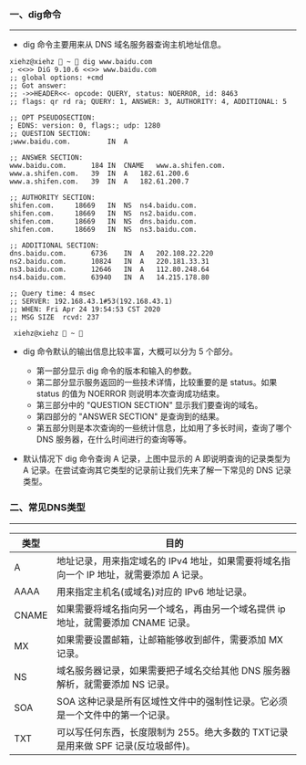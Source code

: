 ### 一、dig命令

***

* dig 命令主要用来从 DNS 域名服务器查询主机地址信息。

```shell
xiehz@xiehz  ~  dig www.baidu.com
; <<>> DiG 9.10.6 <<>> www.baidu.com
;; global options: +cmd
;; Got answer:
;; ->>HEADER<<- opcode: QUERY, status: NOERROR, id: 8463
;; flags: qr rd ra; QUERY: 1, ANSWER: 3, AUTHORITY: 4, ADDITIONAL: 5

;; OPT PSEUDOSECTION:
; EDNS: version: 0, flags:; udp: 1280
;; QUESTION SECTION:
;www.baidu.com.			IN	A

;; ANSWER SECTION:
www.baidu.com.		184	IN	CNAME	www.a.shifen.com.
www.a.shifen.com.	39	IN	A	182.61.200.6
www.a.shifen.com.	39	IN	A	182.61.200.7

;; AUTHORITY SECTION:
shifen.com.		18669	IN	NS	ns4.baidu.com.
shifen.com.		18669	IN	NS	ns2.baidu.com.
shifen.com.		18669	IN	NS	dns.baidu.com.
shifen.com.		18669	IN	NS	ns3.baidu.com.

;; ADDITIONAL SECTION:
dns.baidu.com.		6736	IN	A	202.108.22.220
ns2.baidu.com.		10824	IN	A	220.181.33.31
ns3.baidu.com.		12646	IN	A	112.80.248.64
ns4.baidu.com.		63940	IN	A	14.215.178.80

;; Query time: 4 msec
;; SERVER: 192.168.43.1#53(192.168.43.1)
;; WHEN: Fri Apr 24 19:54:53 CST 2020
;; MSG SIZE  rcvd: 237

 xiehz@xiehz  ~ 
```

* dig 命令默认的输出信息比较丰富，大概可以分为 5 个部分。

  * 第一部分显示 dig 命令的版本和输入的参数。
  * 第二部分显示服务返回的一些技术详情，比较重要的是 status。如果 status 的值为 NOERROR 则说明本次查询成功结束。
  * 第三部分中的 "QUESTION SECTION" 显示我们要查询的域名。
  * 第四部分的 "ANSWER SECTION" 是查询到的结果。
  * 第五部分则是本次查询的一些统计信息，比如用了多长时间，查询了哪个 DNS 服务器，在什么时间进行的查询等等。

  

* 默认情况下 dig 命令查询 A 记录，上图中显示的 A 即说明查询的记录类型为 A 记录。在尝试查询其它类型的记录前让我们先来了解一下常见的 DNS 记录类型。

### 二、常见DNS类型

***

| 类型  | 目的                                                         |
| ----- | ------------------------------------------------------------ |
| A     | 地址记录，用来指定域名的 IPv4 地址，如果需要将域名指向一个 IP 地址，就需要添加 A 记录。 |
| AAAA  | 用来指定主机名(或域名)对应的 IPv6 地址记录。                 |
| CNAME | 如果需要将域名指向另一个域名，再由另一个域名提供 ip 地址，就需要添加 CNAME 记录。 |
| MX    | 如果需要设置邮箱，让邮箱能够收到邮件，需要添加 MX 记录。     |
| NS    | 域名服务器记录，如果需要把子域名交给其他 DNS 服务器解析，就需要添加 NS 记录。 |
| SOA   | SOA 这种记录是所有区域性文件中的强制性记录。它必须是一个文件中的第一个记录。 |
| TXT   | 可以写任何东西，长度限制为 255。绝大多数的 TXT记录是用来做 SPF 记录(反垃圾邮件)。 |


